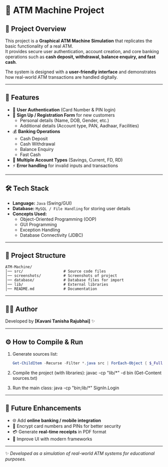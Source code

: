 # 🏧 ATM Machine Project  

## 📌 Project Overview  
This project is a **Graphical ATM Machine Simulation** that replicates the basic functionality of a real ATM.  
It provides secure user authentication, account creation, and core banking operations such as **cash deposit, withdrawal, balance enquiry, and fast cash**.  

The system is designed with a **user-friendly interface** and demonstrates how real-world ATM transactions are handled digitally.  

---

## 🚀 Features  
- 🔑 **User Authentication** (Card Number & PIN login)  
- 📝 **Sign Up / Registration Form** for new customers  
  - Personal details (Name, DOB, Gender, etc.)  
  - Additional details (Account type, PAN, Aadhaar, Facilities)  
- 💰 **Banking Operations**  
  - Cash Deposit  
  - Cash Withdrawal  
  - Balance Enquiry  
  - Fast Cash  
- 🏦 **Multiple Account Types** (Savings, Current, FD, RD)  
- ⚡ **Error handling** for invalid inputs and transactions  

---

## 🛠️ Tech Stack  
- **Language:** `Java` (Swing/GUI)  
- **Database:** `MySQL / File Handling` for storing user details  
- **Concepts Used:**  
  - Object-Oriented Programming (OOP)  
  - GUI Programming  
  - Exception Handling  
  - Database Connectivity (JDBC)  

---

## 📂 Project Structure  
```
ATM-Machine/
│── src/                  # Source code files
│── screenshots/          # Screenshots of project
│── database/             # Database files for import
│── lib/                  # External libraries
│── README.md             # Documentation
```

---

## 🧑‍💻 Author

Developed by **[Kavani Tanisha Rajubhai]** ✨

---

## ⚙️ How to Compile & Run  

1. Generate sources list:  
    ```powershell
    Get-ChildItem -Recurse -Filter *.java src | ForEach-Object { $_FullName } > sources.txt

2. Compile the project (with libraries):
    javac -cp "lib/*" -d bin (Get-Content sources.txt)

3. Run the main class:
    java -cp "bin;lib/*" SignIn.Login

---

## 🎯 Future Enhancements  
- 🌐 Add **online banking / mobile integration**  
- 🔐 Encrypt card numbers and PINs for better security  
- 💳 Generate **real-time receipts** in PDF format  
- 🎨 Improve UI with modern frameworks  
 

---

✨ *Developed as a simulation of real-world ATM systems for educational purposes.*  
